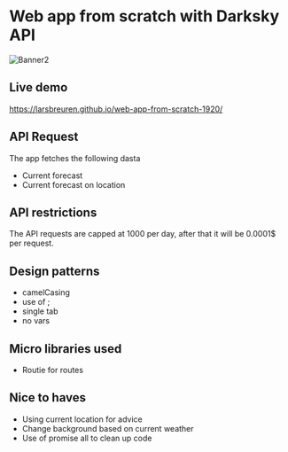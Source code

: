 # Web app from scratch with Darksky API #

![Banner2](https://user-images.githubusercontent.com/43336468/74424462-49c2a800-4e52-11ea-86ae-b05a1a435e95.png)

## Live demo ##
https://larsbreuren.github.io/web-app-from-scratch-1920/ 


## API Request ##
The app fetches the following dasta 
  * Current forecast
  * Current forecast on location

## API restrictions ##
The API requests are capped at 1000 per day, after that it will be 0.0001$ per request.

## Design patterns ##
 * camelCasing
 * use of ;
 * single tab
 * no vars 

## Micro libraries used ##
* Routie for routes

## Nice to haves ##
* Using current location for advice
* Change background based on current weather
* Use of promise all to clean up code


